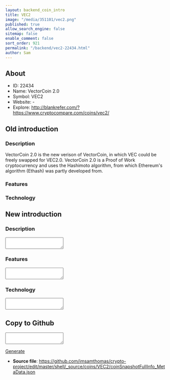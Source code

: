 ```yaml
---
layout: backend_coin_intro
title: VEC2
image: "/media/351101/vec2.png"
published: true
allow_search_engine: false
sitemap: false
enable_comment: false
sort_order: 921
permalink: "/backend/vec2-22434.html"
author: Sam
---
```


## About

- ID: 22434
- Name: VectorCoin 2.0 
- Symbol: VEC2
- Website: -
- Explore: http://blankrefer.com/?https://www.cryptocompare.com/coins/vec2/


## Old introduction

### Description

<p>VectorCoin 2.0 is the new verison of VectorCoin, in which VEC could be freely swapped for VEC2.0. VectorCoin 2.0 is a Proof of Work cryptocurrency and uses the Hashimoto algorithm, from which Ethereum&#39;s algorithm (Ethash) was partly developed from.</p>

### Features


### Technology




## New introduction


### Description
<textarea id="meta_description" name="description"></textarea>

### Features
<textarea id="meta_features" name="features"></textarea>

### Technology
<textarea id="meta_technology" name="technology"></textarea>


## Copy to Github

<textarea id="coinsnapshotfullinfo_metadata"></textarea>

<a href="#gen" onclick="generateMetaDatJson()">Generate</a>

- **Source file**: <a href="https://github.com/imsamthomas/crypto-project/edit/master/shell/_source/coins/VEC2/coinSnapshotFullInfo_MetaData.json">https://github.com/imsamthomas/crypto-project/edit/master/shell/_source/coins/VEC2/coinSnapshotFullInfo_MetaData.json</a>


